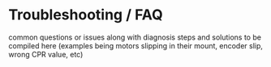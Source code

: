 # Troubleshooting / FAQ

common questions or issues along with diagnosis steps and solutions to be compiled here (examples being motors slipping in their mount, encoder slip, wrong CPR value, etc)
